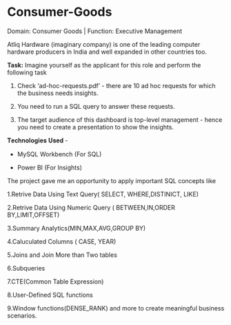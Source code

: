 # Consumer-Goods

Domain: Consumer Goods | Function: Executive Management

Atliq Hardware (imaginary company) is one of the leading computer hardware producers in India and well expanded in other countries too.

**Task:**
Imagine yourself as the applicant for this role and perform the following task

1. Check ‘ad-hoc-requests.pdf’ - there are 10 ad hoc requests for which the business needs insights.
   
2. You need to run a SQL query to answer these requests.
 
3. The target audience of this dashboard is top-level management - hence you need to create a presentation to show the insights.

𝐓𝐞𝐜𝐡𝐧𝐨𝐥𝐨𝐠𝐢𝐞𝐬 𝐔𝐬𝐞𝐝 -
- MySQL Workbench (For SQL)
  
- Power BI (For Insights)

The project gave me an opportunity to apply important SQL concepts like
 
1.Retrive Data Using Text Query( SELECT, WHERE,DISTINICT, LIKE)

2.Retrive Data Using Numeric Query ( BETWEEN,IN,ORDER BY,LIMIT,OFFSET)

3.Summary Analytics(MIN,MAX,AVG,GROUP BY)

4.Caluculated Columns ( CASE, YEAR)

5.Joins and Join More than Two tables

6.Subqueries

7.CTE(Common Table Expression)

8.User-Defined SQL functions

9.Window functions(DENSE_RANK) and more to create meaningful business scenarios.
